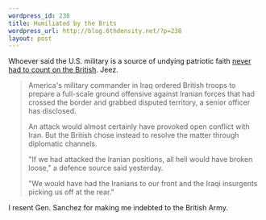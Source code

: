 ```yaml
--- 
wordpress_id: 238
title: Humiliated by the Brits
wordpress_url: http://blog.6thdensity.net/?p=238
layout: post
---
```

Whoever said the U.S. military is a source of undying patriotic faith <a href="http://www.telegraph.co.uk/news/main.jhtml?xml=/news/2004/06/30/wiran30.xml&amp;sSheet=/portal/2004/06/30/ixportal.html">never had to count on the British</a>.  Jeez.<blockquote>America's military commander in Iraq ordered British troops to prepare a full-scale ground offensive against Iranian forces that had crossed the border and grabbed disputed territory, a senior officer has disclosed.

An attack would almost certainly have provoked open conflict with Iran. But the British chose instead to resolve the matter through diplomatic channels.

"If we had attacked the Iranian positions, all hell would have broken loose," a defence source said yesterday.

"We would have had the Iranians to our front and the Iraqi insurgents picking us off at the rear."</blockquote>I resent Gen. Sanchez for making me indebted to the British Army.
